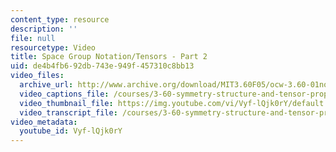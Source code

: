 ```yaml
---
content_type: resource
description: ''
file: null
resourcetype: Video
title: Space Group Notation/Tensors - Part 2
uid: de4b4fb6-92db-743e-949f-457310c8bb13
video_files:
  archive_url: http://www.archive.org/download/MIT3.60F05/ocw-3.60-01nov2005-pt2-220k.mp4
  video_captions_file: /courses/3-60-symmetry-structure-and-tensor-properties-of-materials-fall-2005/5a1be51a172c598480a05c118d52f07e_Vyf-lQjk0rY.vtt
  video_thumbnail_file: https://img.youtube.com/vi/Vyf-lQjk0rY/default.jpg
  video_transcript_file: /courses/3-60-symmetry-structure-and-tensor-properties-of-materials-fall-2005/ca9e4e8c347e445df329bbb51916cb8a_Vyf-lQjk0rY.pdf
video_metadata:
  youtube_id: Vyf-lQjk0rY
---
```

